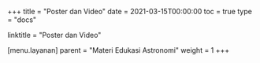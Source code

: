 +++
title = "Poster dan Video"
date = 2021-03-15T00:00:00
toc = true
type = "docs"

linktitle = "Poster dan Video"

[menu.layanan]
    parent = "Materi Edukasi Astronomi"
    weight = 1
+++